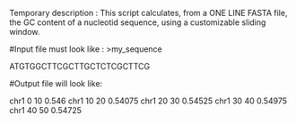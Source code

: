 

Temporary description : This script calculates, from a ONE LINE FASTA file, the GC content of a nucleotid sequence, using a customizable sliding window.

#Input file must look like :
\>my_sequence

ATGTGGCTTCGCTTGCTCTCGCTTCG

#Output file will look like:

chr1 0 10 0.546
chr1 10 20 0.54075
chr1 20 30 0.54525
chr1 30 40 0.54975
chr1 40 50 0.54725
